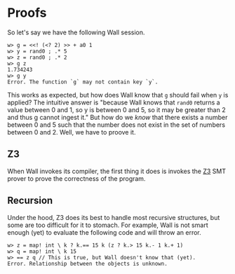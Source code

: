 # Proofs

So let's say we have the following Wall session.

```
w> g = <<! (<? 2) >> + a0 1
w> y = rand0 ; .* 5
w> z = rand0 ; .* 2
w> g z
1.734243
w> g y
Error. The function `g` may not contain key `y`.
```

This works as expected, but how does Wall know that `g` should fail when `y` is applied?  The intuitive answer is "because Wall knows that `rand0` returns a value between 0 and 1, so y is between 0 and 5, so it may be greater than 2 and thus g cannot ingest it."  But how do we *know* that there exists a number between 0 and 5 such that the number does not exist in the set of numbers between 0 and 2.  Well, we have to proove it.

## Z3

When Wall invokes its compiler, the first thing it does is invokes the [Z3](https://github.com/Z3Prover/z3) SMT prover to prove the correctness of the program.

## Recursion

Under the hood, Z3 does its best to handle most recursive structures, but some are too difficult for it to stomach.  For example, Wall is not smart enough (yet) to evaluate the following code and will throw an error.

```
w> z = map! int \ k ? k.== 15 k (z ? k.> 15 k.- 1 k.+ 1)
w> q = map! int \ k 15
w> == z q // This is true, but Wall doesn't know that (yet).
Error. Relationship between the objects is unknown.
```

